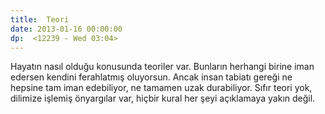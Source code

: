 ```yaml
---
title:  Teori
date: 2013-01-16 00:00:00
dp:  <12239 - Wed 03:04>
---
```



Hayatın nasıl olduğu konusunda teoriler var. Bunların herhangi birine
iman edersen kendini ferahlatmış oluyorsun. Ancak insan tabiatı gereği
ne hepsine tam iman edebiliyor, ne tamamen uzak durabiliyor. Sıfır
teori yok, dilimize işlemiş önyargılar var, hiçbir kural her şeyi
açıklamaya yakın değil.
